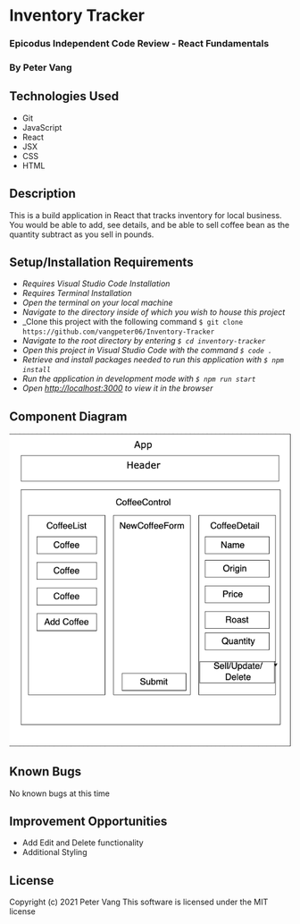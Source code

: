 # Inventory Tracker

### Epicodus Independent Code Review - React Fundamentals

### By Peter Vang

## Technologies Used
* Git
* JavaScript
* React
* JSX
* CSS
* HTML

## Description
This is a build application in React that tracks inventory for local business. You would be able to add, see details, and be able to sell coffee bean as the quantity subtract as you sell in pounds.

## Setup/Installation Requirements
* _Requires Visual Studio Code Installation_
* _Requires Terminal Installation_
* _Open the terminal on your local machine_
* _Navigate to the directory inside of which you wish to house this project_
* _Clone this project with the following command  `$ git clone https://github.com/vangpeter06/Inventory-Tracker`
* _Navigate to the root directory by entering `$ cd inventory-tracker`_
* _Open this project in Visual Studio Code with the command `$ code .`_
* _Retrieve and install packages needed to run this application with `$ npm install`_
* _Run the application in development mode with `$ npm run start`_
* _Open [http://localhost:3000](http://localhost:3000) to view it in the browser_

## Component Diagram
![Image of component tree](./src/img/Diagram.png)

## Known Bugs
No known bugs at this time

## Improvement Opportunities
* Add Edit and Delete functionality
* Additional Styling

## License

Copyright (c) 2021 Peter Vang
This software is licensed under the MIT license

